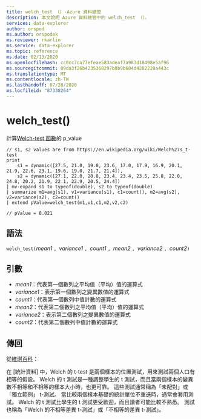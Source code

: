 ```yaml
---
title: welch_test （）-Azure 資料總管
description: 本文說明 Azure 資料總管中的 welch_test （）。
services: data-explorer
author: orspod
ms.author: orspodek
ms.reviewer: rkarlin
ms.service: data-explorer
ms.topic: reference
ms.date: 02/13/2020
ms.openlocfilehash: cc0cc7ca77efeae583adeaf7a983d18498e5af96
ms.sourcegitcommit: 09da3f26b4235368297b8b9b604d4282228a443c
ms.translationtype: MT
ms.contentlocale: zh-TW
ms.lasthandoff: 07/28/2020
ms.locfileid: "87338264"
---
```

# <a name="welch_test"></a>welch_test()

計算[Welch-test 函數](https://en.wikipedia.org/wiki/Welch%27s_t-test)的 p_value

```kusto
// s1, s2 values are from https://en.wikipedia.org/wiki/Welch%27s_t-test
print
    s1 = dynamic([27.5, 21.0, 19.0, 23.6, 17.0, 17.9, 16.9, 20.1, 21.9, 22.6, 23.1, 19.6, 19.0, 21.7, 21.4]),
    s2 = dynamic([27.1, 22.0, 20.8, 23.4, 23.4, 23.5, 25.8, 22.0, 24.8, 20.2, 21.9, 22.1, 22.9, 20.5, 24.4])
| mv-expand s1 to typeof(double), s2 to typeof(double)
| summarize m1=avg(s1), v1=variance(s1), c1=count(), m2=avg(s2), v2=variance(s2), c2=count()
| extend pValue=welch_test(m1,v1,c1,m2,v2,c2)

// pValue = 0.021
```

## <a name="syntax"></a>語法

`welch_test(`*mean1* `, `*variance1* `, `*count1* `, `*mean2* `, `*variance2* `, `*count2*`)`

## <a name="arguments"></a>引數

* *mean1*：代表第一個數列之平均值（平均）值的運算式
* *variance1*：表示第一個數列之變異數值的運算式
* *count1*：代表第一個數列中值計數的運算式
* *mean2*：代表第二個數列之平均值（平均）值的運算式
* *variance2*：表示第二個數列之變異數值的運算式
* *count2*：代表第二個數列中值計數的運算式

## <a name="returns"></a>傳回

從[維琪百科](https://en.wikipedia.org/wiki/Welch%27s_t-test)：

在 [統計資料] 中，Welch 的 t-test 是兩個樣本的位置測試，用來測試兩個人口有相等的假設。 Welch 的 t 測試是一種調整學生的 t 測試，而且當兩個樣本的變異數不相等和不相等的樣本大小時，也更可靠。 這些測試通常稱為「未配對」或「獨立範例」 t-測試。 當比較兩個樣本基礎的統計單位不重迭時，通常會套用測試。 Welch 的 t 測試比學生的 t 測試更受歡迎，而且讀者可能比較不熟悉。 測試也稱為「Welch 的不相等差異 t-測試」或「不相等的差異 t-測試」。
